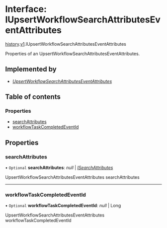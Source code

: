 # Interface: IUpsertWorkflowSearchAttributesEventAttributes

[history](../modules/proto.temporal.api.history.md).[v1](../modules/proto.temporal.api.history.v1.md).IUpsertWorkflowSearchAttributesEventAttributes

Properties of an UpsertWorkflowSearchAttributesEventAttributes.

## Implemented by

* [*UpsertWorkflowSearchAttributesEventAttributes*](../classes/proto.temporal.api.history.v1.upsertworkflowsearchattributeseventattributes.md)

## Table of contents

### Properties

- [searchAttributes](proto.temporal.api.history.v1.iupsertworkflowsearchattributeseventattributes.md#searchattributes)
- [workflowTaskCompletedEventId](proto.temporal.api.history.v1.iupsertworkflowsearchattributeseventattributes.md#workflowtaskcompletedeventid)

## Properties

### searchAttributes

• `Optional` **searchAttributes**: *null* \| [*ISearchAttributes*](proto.temporal.api.common.v1.isearchattributes.md)

UpsertWorkflowSearchAttributesEventAttributes searchAttributes

___

### workflowTaskCompletedEventId

• `Optional` **workflowTaskCompletedEventId**: *null* \| Long

UpsertWorkflowSearchAttributesEventAttributes workflowTaskCompletedEventId
